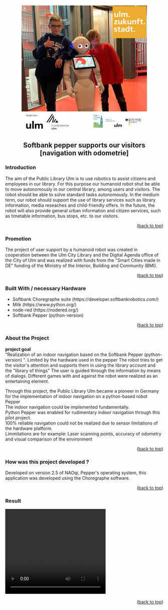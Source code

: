 <div id="top"></div>
<br />
<div align="center">
  <img src="images/1.JPG" alt="Logo" width="400" height="400">
</div>
 
<div align="left"> 
  <h2 align="center">Softbank pepper supports our visitors <br> [navigation with odometrie]</h2>
  
  <!-- ABOUT THE PROJECT -->
  <h3>Introduction</h3>
  
  The aim of the Public Library Ulm is to use robotics to assist citizens and employees in our library.
  For this purpose our humanoid robot shut be able to move autonomously in our central library, among users and visitors. 
  The robot should be able to solve standard tasks autonomously.
  In the medium term, our robot should support the use of library services such as library information, media reseaches and child-friendly offers. 
  In the future, the robot will also provide general urban information and citizen services, such as timetable information, bus stops, etc. to our visitors.
  
  <p align="right">(<a href="#top">back to top</a>)</p>
  
  <h3>Promotion</h3>
  The project of user support by a humanoid robot was created in cooperation between the Ulm City Library and the Digital Agenda office of the City of Ulm and was  realized with funds from the "Smart Cities made in DE" funding of the Ministry of the Interior, Building and Community (BMI).
  
  <p align="right">(<a href="#top">back to top</a>)</p>

  <h3>Built With / necessary Hardware</h3>
  <ul>
    <li>Softbank Choregraphe suite (https://developer.softbankrobotics.com/)</li>
    <li>Milk (https://www.python.org/)</li> 
    <li>node-red (https://nodered.org/)</li>
    <li>Softbank Pepper (python-version) </li>
  </ul> 

  <p align="right">(<a href="#top">back to top</a>)</p>
  <h3>About the Project</h3>
  <b> project goal</b> <br>
  "Realization of an indoor navigation based on the Softbank Pepper (python-version) ". Limited by the hardware used in the pepper
  The robot tries to get the visitor's attention and supports them in using the library account and the "library of things"
  The user is guided through the information by means of dialogs.
  Different games with and against the robot were realized as an entertaining element.
  <p>
   Through this project, the Public Library Ulm became a pioneer in Germany for the implementation of indoor navigation on a python-based robot Pepper<br>
   The indoor navigation could be implemented fundamentally.<br>
   Python Pepper was enabled for rudimentary indoor navigation through this pilot project.<br>
   100% reliable navigation could not be realized due to sensor limitations of the hardware platform.<br>
   Limmitations are for example: Laser scanning points, accuracy of odometry and visual comparison of the environment
    
   <p align="right">(<a href="#top">back to top</a>)</p> 
    
   <h3>How was this project developed ?</h3>
   Developed on version 2.5 of NAOqi, Pepper's operating system, this application was developed using the Choregraphe software. 
  
  <p align="right">(<a href="#top">back to top</a>)</p>
    
   <h3>Result</h3>
    
  <video width="320" height="270" volume=0 loop>
    <source src="images/grundfunktionalitaet_pepper25.mp4" type="video/mp4"</source>
  </video>
 
   <p align="right">(<a href="#top">back to top</a>)</p>

   
</div>
